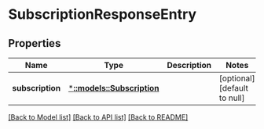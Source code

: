 # SubscriptionResponseEntry

## Properties
Name | Type | Description | Notes
------------ | ------------- | ------------- | -------------
**subscription** | [***::models::Subscription**](Subscription.md) |  | [optional] [default to null]

[[Back to Model list]](../README.md#documentation-for-models) [[Back to API list]](../README.md#documentation-for-api-endpoints) [[Back to README]](../README.md)


